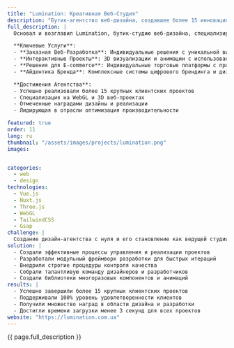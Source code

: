 ```yaml
---
title: "Lumination: Креативная Веб-Студия"
description: "Бутик-агентство веб-дизайна, создавшее более 15 инновационных цифровых проектов"
full_description: |
  Основал и возглавил Lumination, бутик-студию веб-дизайна, специализирующуюся на создании уникальных, иммерсивных цифровых проектов. Агентство фокусировалось на сочетании передовых технологий с креативным дизайном для создания запоминающихся веб-решений для клиентов из различных отраслей.

  **Ключевые Услуги**:
  - **Заказная Веб-Разработка**: Индивидуальные решения с уникальной визуальной идентичностью
  - **Интерактивные Проекты**: 3D визуализации и анимации с использованием Three.js
  - **Решения для E-commerce**: Индивидуальные торговые платформы с продвинутыми функциями
  - **Айдентика Бренда**: Комплексные системы цифрового брендинга и дизайна

  **Достижения Агентства**:
  - Успешно реализовали более 15 крупных клиентских проектов
  - Специализация на WebGL и 3D веб-проектах
  - Отмеченные наградами дизайны и реализации
  - Лидирующая в отрасли оптимизация производительности

featured: true
order: 11
lang: ru
thumbnail: "/assets/images/projects/lumination.png"
images:


categories:
  - web
  - design
technologies:
  - Vue.js
  - Nuxt.js
  - Three.js
  - WebGL
  - TailwindCSS
  - Gsap
challenge: |
  Создание дизайн-агентства с нуля и его становление как ведущей студии для инновационных веб-проектов. Ключевые задачи включали управление несколькими клиентскими проектами одновременно, поддержание высоких стандартов качества и расширение границ веб-технологий при обеспечении доступности и производительности.
solution: |
  - Создали эффективные процессы управления и реализации проектов
  - Разработали модульный фреймворк разработки для быстрых итераций
  - Внедрили строгие процедуры контроля качества
  - Собрали талантливую команду дизайнеров и разработчиков
  - Создали библиотеки многоразовых компонентов и анимаций
results: |
  - Успешно завершили более 15 крупных клиентских проектов
  - Поддерживали 100% уровень удовлетворенности клиентов
  - Получили множество наград в области дизайна и разработки
  - Достигли времени загрузки менее 3 секунд для всех проектов
website: "https://lumination.com.ua"
---
```


{{ page.full_description }}